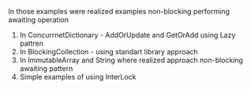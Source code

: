 In those examples were realized examples non-blocking performing awaiting operation 
1. In ConcurrnetDictionary - AddOrUpdate and GetOrAdd using Lazy pattren
2. In BlockingCollection - using  standart library approach
3. In ImmutableArray and String where realized approach non-blocking awaiting pattern
4. Simple examples of using InterLock
